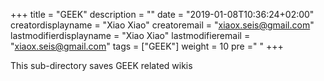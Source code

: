 +++
title = "GEEK"
description = ""
date = "2019-01-08T10:36:24+02:00"
creatordisplayname = "Xiao Xiao"
creatoremail = "xiaox.seis@gmail.com"
lastmodifierdisplayname = "Xiao Xiao"
lastmodifieremail = "xiaox.seis@gmail.com"
tags = ["GEEK"]
weight = 10
pre ="<i class='fa fa-edit' ></i> "
+++

This sub-directory saves GEEK related wikis
